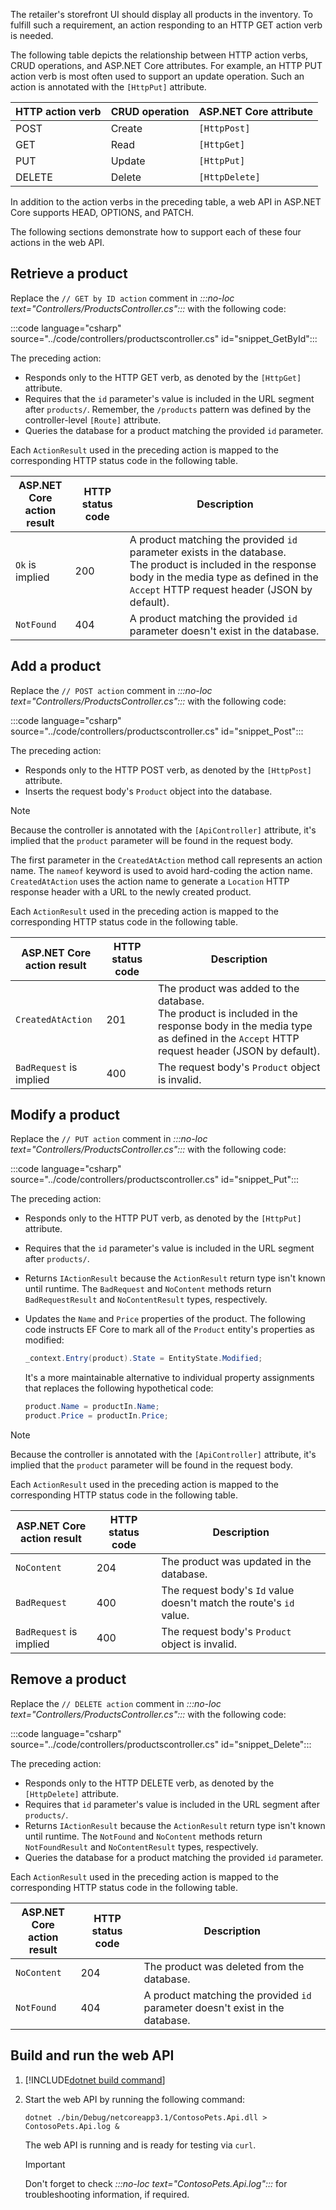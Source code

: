 The retailer's storefront UI should display all products in the inventory. To fulfill such a requirement, an action responding to an HTTP GET action verb is needed.

The following table depicts the relationship between HTTP action verbs, CRUD operations, and ASP.NET Core attributes. For example, an HTTP PUT action verb is most often used to support an update operation. Such an action is annotated with the `[HttpPut]` attribute.

|HTTP action verb|CRUD operation|ASP.NET Core attribute|
|----------------|--------------|----------------------|
|POST            |Create        |`[HttpPost]`          |
|GET             |Read          |`[HttpGet]`           |
|PUT             |Update        |`[HttpPut]`           |
|DELETE          |Delete        |`[HttpDelete]`        |

In addition to the action verbs in the preceding table, a web API in ASP.NET Core supports HEAD, OPTIONS, and PATCH.

The following sections demonstrate how to support each of these four actions in the web API.

## Retrieve a product

Replace the `// GET by ID action` comment in *:::no-loc text="Controllers/ProductsController.cs":::* with the following code:

:::code language="csharp" source="../code/controllers/productscontroller.cs" id="snippet_GetById":::

The preceding action:

* Responds only to the HTTP GET verb, as denoted by the `[HttpGet]` attribute.
* Requires that the `id` parameter's value is included in the URL segment after `products/`. Remember, the `/products` pattern was defined by the controller-level `[Route]` attribute.
* Queries the database for a product matching the provided `id` parameter.

Each `ActionResult` used in the preceding action is mapped to the corresponding HTTP status code in the following table.

|ASP.NET Core<br>action result|HTTP status code|Description|
|-----------------------------|----------------|-----------|
|`Ok` is implied              |200             |A product matching the provided `id` parameter exists in the database.<br>The product is included in the response body in the media type as defined in the `Accept` HTTP request header (JSON by default).|
|`NotFound`                   |404             |A product matching the provided `id` parameter doesn't exist in the database.|

## Add a product

Replace the `// POST action` comment in *:::no-loc text="Controllers/ProductsController.cs":::* with the following code:

:::code language="csharp" source="../code/controllers/productscontroller.cs" id="snippet_Post":::

The preceding action:

* Responds only to the HTTP POST verb, as denoted by the `[HttpPost]` attribute.
* Inserts the request body's `Product` object into the database.

> [!NOTE]
> Because the controller is annotated with the `[ApiController]` attribute, it's implied that the `product` parameter will be found in the request body.

The first parameter in the `CreatedAtAction` method call represents an action name. The `nameof` keyword is used to avoid hard-coding the action name. `CreatedAtAction` uses the action name to generate a `Location` HTTP response header with a URL to the newly created product.

Each `ActionResult` used in the preceding action is mapped to the corresponding HTTP status code in the following table.

|ASP.NET Core<br>action result|HTTP status code|Description|
|-----------------------------|----------------|-----------|
|`CreatedAtAction`            |201             |The product was added to the database.<br>The product is included in the response body in the media type as defined in the `Accept` HTTP request header (JSON by default).|
|`BadRequest` is implied      |400             |The request body's `Product` object is invalid.|

## Modify a product

Replace the `// PUT action` comment in *:::no-loc text="Controllers/ProductsController.cs":::* with the following code:

:::code language="csharp" source="../code/controllers/productscontroller.cs" id="snippet_Put":::

The preceding action:

* Responds only to the HTTP PUT verb, as denoted by the `[HttpPut]` attribute.
* Requires that the `id` parameter's value is included in the URL segment after `products/`.
* Returns `IActionResult` because the `ActionResult` return type isn't known until runtime. The `BadRequest` and `NoContent` methods return `BadRequestResult` and `NoContentResult` types, respectively.
* Updates the `Name` and `Price` properties of the product. The following code instructs EF Core to mark all of the `Product` entity's properties as modified:

    ```csharp
    _context.Entry(product).State = EntityState.Modified;
    ```

    It's a more maintainable alternative to individual property assignments that replaces the following hypothetical code:

    ```csharp
    product.Name = productIn.Name;
    product.Price = productIn.Price;
    ```

> [!NOTE]
> Because the controller is annotated with the `[ApiController]` attribute, it's implied that the `product` parameter will be found in the request body.

Each `ActionResult` used in the preceding action is mapped to the corresponding HTTP status code in the following table.

|ASP.NET Core<br>action result|HTTP status code|Description|
|-----------------------------|----------------|-----------|
|`NoContent`                  |204             |The product was updated in the database.|
|`BadRequest`                 |400             |The request body's `Id` value doesn't match the route's `id` value.|
|`BadRequest` is implied      |400             |The request body's `Product` object is invalid.|

## Remove a product

Replace the `// DELETE action` comment in *:::no-loc text="Controllers/ProductsController.cs":::* with the following code:

:::code language="csharp" source="../code/controllers/productscontroller.cs" id="snippet_Delete":::

The preceding action:

* Responds only to the HTTP DELETE verb, as denoted by the `[HttpDelete]` attribute.
* Requires that `id` parameter's value is included in the URL segment after `products/`.
* Returns `IActionResult` because the `ActionResult` return type isn't known until runtime. The `NotFound` and `NoContent` methods return `NotFoundResult` and `NoContentResult` types, respectively.
* Queries the database for a product matching the provided `id` parameter.

Each `ActionResult` used in the preceding action is mapped to the corresponding HTTP status code in the following table.

|ASP.NET Core<br>action result|HTTP status code|Description|
|-----------------------------|----------------|-----------|
|`NoContent`                  |204             |The product was deleted from the database.|
|`NotFound`                   |404             |A product matching the provided `id` parameter doesn't exist in the database.|

## Build and run the web API

1. [!INCLUDE[dotnet build command](../../includes/dotnet-build-no-restore-command.md)]

1. Start the web API by running the following command:

    ```dotnetcli
    dotnet ./bin/Debug/netcoreapp3.1/ContosoPets.Api.dll > ContosoPets.Api.log &
    ```

    The web API is running and is ready for testing via `curl`.

    > [!IMPORTANT]
    > Don't forget to check *:::no-loc text="ContosoPets.Api.log":::* for troubleshooting information, if required.
